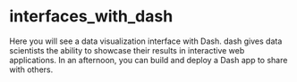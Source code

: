 # interfaces_with_dash
 Here you will see a data visualization interface with Dash. dash gives data scientists the ability to showcase their results in interactive web applications.   In an afternoon, you can build and deploy a Dash app to share with others.
